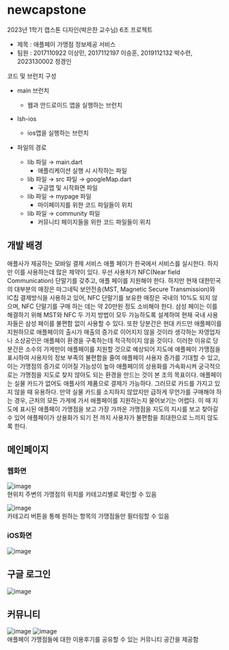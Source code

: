 # newcapstone

2023년 1학기 캡스톤 디자인(박은찬 교수님) 6조 프로젝트
- 제목 : 애플페이 가맹점 정보제공 서비스
- 팀원 : 2017110922 이상민, 2017112197 이승훈, 2019112132 박수련, 2023130002 정경인


 코드 및 브런치 구성
 - main 브런치
    - 웹과 안드로이드 앱을 실행하는 브런치
- lsh-ios
    - ios앱을 실행하는 브런치
   
- 파일의 경로
    - lib 파일 → main.dart
        - 애플리케이션 실행 시 시작하는  파일
    - lib 파일 → src 파일 → googleMap.dart
        - 구글맵 및 시작화면 파일
    - lib 파일 → mypage 파일
        - 마이페이지를 위한 코드 파일들이 위치
    - lib 파일 → community 파일
        - 커뮤니티 페이지들을 위한 코드 파일들이 위치

## 개발 배경
애플사가 제공하는 모바일 결제 서비스 애플 페이가 한국에서 서비스를 실시한다. 하지만 이를 사용하는데 많은 제약이 있다. 우선 사용처가 NFC(Near field Communication) 단말기를 갖추고, 애플 페이를 지원해야 한다. 하지만 현재 대한민국의 대부분의 매장은 마그네틱 보안전송(MST, Magnetic Secure Transmission)와 IC칩 결제방식을 사용하고 있어, NFC 단말기를 보유한 매장은 국내의 10%도 되지 않으며, NFC 단말기를 구매 하는 데는 약 20만원 정도 소비해야 한다. 삼성 페이는 이를 해결하기 위해 MST와 NFC 두 가지 방법이 모두 가능하도록 설계하여 현재 국내 사용자들은 삼성 페이를 불편함 없이 사용할 수 있다. 또한 당분간은 현대 카드만 애플페이를 지원하므로 애플페이의 출시가 매출의 증가로 이어지지 않을 것이라 생각하는 자영업자나 소상공인은 애플페이 환경을 구축하는데 적극적이지 않을 것이다. 이러한 이유로 당분간은 소수의 가게만이 애플페이를 지원할 것으로 예상되어 지도에 애플페이 가맹점을 표시하여 사용자의 정보 부족의 불편함을 줄여 애플페이 사용자 증가를 기대할 수 있고, 이는 가맹점의 증가로 이어질 가능성이 높아 애플페이의 상용화를 가속화시켜 궁극적으로는 가맹점을 지도로 찾지 않아도 되는 환경을 만드는 것이 본 조의 목표이다. 
애플페이는 실물 카드가 없어도 애플사의 제품으로 결제가 가능하다. 그러므로 카드를 가지고 있지 않을 때 유용하다. 만약 실물 카드를 소지하지 않았지만 급하게 무언가를 구매해야 하는 경우, 근처의 모든 가게에 가서 애플페이를 지원하는지 물어보기는 어렵다. 이 때 지도에 표시된 애플페이 가맹점을 보고 가장 가까운 가맹점을 지도의 지시를 보고 찾아갈 수 있어 애플페이가 상용화가 되기 전 까지 사용자가 불편함을 최대한으로 느끼지 않도록 한다.

## 메인페이지
### 웹화면
![image](https://github.com/lsh981127/Applepay-search-app-Capstone-Project/assets/83868210/8af9fa26-91f9-4002-b277-caac909b5ea2)
<br />
현위치 주변의 가맹점의 위치를 카테고리별로 확인할 수 있음

![image](https://github.com/lsh981127/Applepay-search-app-Capstone-Project/assets/83868210/840845e7-28c7-46dd-a078-1e6680703dca)
<br />
카테고리 버튼을 통해 원하는 항목의 가맹점들만 필터링할 수 있음

### iOS화면
![image](https://github.com/lsh981127/Applepay-search-app-Capstone-Project/assets/83868210/c5cc0481-570e-4576-8354-01a681ffb98f)

## 구글 로그인
![image](https://github.com/lsh981127/Applepay-search-app-Capstone-Project/assets/83868210/0c315fdb-10d2-48cc-9cec-603d29d4ed2e)

## 커뮤니티
![image](https://github.com/lsh981127/Applepay-search-app-Capstone-Project/assets/83868210/74cc9f83-7f4c-403a-8cd2-7f591313c68a)
![image](https://github.com/lsh981127/Applepay-search-app-Capstone-Project/assets/83868210/8e4beb89-2beb-4f79-b510-e11036732e3c)
<br />
애플페이 가맹점들에 대한 이용후기를 공유할 수 있는 커뮤니티 공간을 제공함 


